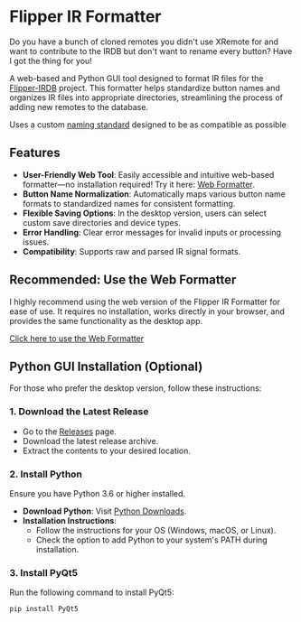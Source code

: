 # Flipper IR Formatter

Do you have a bunch of cloned remotes you didn't use XRemote for and want to contribute to the IRDB but don't want to rename every button? Have I got the thing for you!

A web-based and Python GUI tool designed to format IR files for the [Flipper-IRDB](https://github.com/Lucaslhm/Flipper-IRDB) project. This formatter helps standardize button names and organizes IR files into appropriate directories, streamlining the process of adding new remotes to the database.

Uses a custom  [naming standard](/naming.md) designed to be as compatible as possible 


## Features

- **User-Friendly Web Tool**: Easily accessible and intuitive web-based formatter—no installation required! Try it here: [Web Formatter](https://jaylikesbunda.github.io/Flipper-IR-Formatter/).
- **Button Name Normalization**: Automatically maps various button name formats to standardized names for consistent formatting.
- **Flexible Saving Options**: In the desktop version, users can select custom save directories and device types.
- **Error Handling**: Clear error messages for invalid inputs or processing issues.
- **Compatibility**: Supports raw and parsed IR signal formats.

## Recommended: Use the Web Formatter

I highly recommend using the web version of the Flipper IR Formatter for ease of use. It requires no installation, works directly in your browser, and provides the same functionality as the desktop app. 

[Click here to use the Web Formatter](https://jaylikesbunda.github.io/Flipper-IR-Formatter/)

## Python GUI Installation (Optional)

For those who prefer the desktop version, follow these instructions:

### 1. Download the Latest Release

- Go to the [Releases](https://github.com/jaylikesbunda/Flipper-IR-Formatter/releases) page.
- Download the latest release archive.
- Extract the contents to your desired location.

### 2. Install Python

Ensure you have Python 3.6 or higher installed.

- **Download Python**: Visit [Python Downloads](https://www.python.org/downloads/).
- **Installation Instructions**:
  - Follow the instructions for your OS (Windows, macOS, or Linux).
  - Check the option to add Python to your system's PATH during installation.

### 3. Install PyQt5

Run the following command to install PyQt5:

```bash
pip install PyQt5


